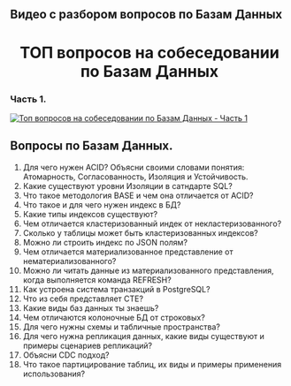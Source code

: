## Видео с разбором вопросов по Базам Данных

<h1 style="text-align: center;">ТОП вопросов на собеседовании по Базам Данных</h1>

### Часть 1.

[![Топ вопросов на собеседовании по Базам Данных - Часть 1](https://markdown-videos-api.jorgenkh.no/youtube/rTSODCT4mKw)](https://youtu.be/lsG4KFWesxM) 

## Вопросы по Базам Данных.

1. Для чего нужен ACID? Объясни своими словами понятия: Атомарность, Согласованность, Изоляция и Устойчивость. 
2. Какие существуют уровни Изоляции в сатндарте SQL?
3. Что такое методология BASE и чем она отличается от ACID?
4. Что такое и для чего нужен индекс в БД?
5. Какие типы индексов существуют?
6. Чем отличается кластеризованный индек от некластеризованного?
7. Сколько у таблицы может быть кластеризованных индексов?
8. Можно ли строить индекс по JSON полям?
9.  Чем отличается материализованное представление от нематериализованного?
10. Можно ли читать данные из материализованного представления, когда выполняется команда REFRESH?
11. Как устроена система транзакций в PostgreSQL?
12. Что из себя представляет СТЕ?
13. Какие виды баз данных ты знаешь?
14. Чем отличаются колоночные БД от строковых?
15. Для чего нужны схемы и табличные пространства?
16. Для чего нужна репликация данных, какие виды существуют и примеры сценариев репликаций?
17. Объясни CDC подход?
18. Что такое партицирование таблиц, их виды и примеры применения использования?